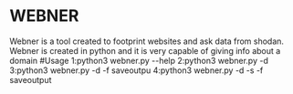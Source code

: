 # WEBNER
Webner is a tool created to footprint websites and ask data from shodan. Webner is created in python and it is very capable of giving info about a domain
#Usage
1:python3 webner.py --help 
2:python3 webner.py -d <domain>
3:python3 webner.py -d <domain> -f saveoutpu
4:python3 webner.py -d <domain> -s <ip> -f saveoutput

